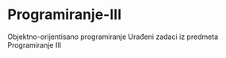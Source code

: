 # Programiranje-III
Objektno-orijentisano programiranje
Urađeni zadaci iz predmeta Programiranje III
